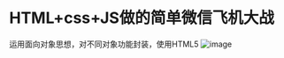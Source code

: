 # HTML+css+JS做的简单微信飞机大战
运用面向对象思想，对不同对象功能封装，使用HTML5
![image](https://user-images.githubusercontent.com/55450303/153130930-983b3731-281c-4988-990d-754e90bb3a38.png)
